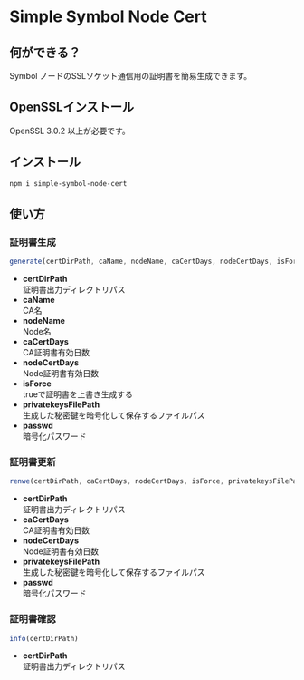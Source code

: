 # Simple Symbol Node Cert

## 何ができる？

Symbol ノードのSSLソケット通信用の証明書を簡易生成できます。

## OpenSSLインストール

OpenSSL 3.0.2 以上が必要です。

## インストール

```sh
npm i simple-symbol-node-cert
```

## 使い方

### 証明書生成

```typescript
generate(certDirPath, caName, nodeName, caCertDays, nodeCertDays, isForce, privatekeysFilePath, passwd)
```

- **certDirPath**  
  証明書出力ディレクトリパス
- **caName**  
  CA名
- **nodeName**  
  Node名
- **caCertDays**  
  CA証明書有効日数
- **nodeCertDays**  
  Node証明書有効日数
- **isForce**  
  trueで証明書を上書き生成する
- **privatekeysFilePath**  
  生成した秘密鍵を暗号化して保存するファイルパス
- **passwd**  
  暗号化パスワード

### 証明書更新

```typescript
renwe(certDirPath, caCertDays, nodeCertDays, isForce, privatekeysFilePath, passwd)
```

- **certDirPath**  
  証明書出力ディレクトリパス
- **caCertDays**  
  CA証明書有効日数
- **nodeCertDays**  
  Node証明書有効日数
- **privatekeysFilePath**  
  生成した秘密鍵を暗号化して保存するファイルパス
- **passwd**  
  暗号化パスワード

### 証明書確認

```typescript
info(certDirPath)
```

- **certDirPath**  
  証明書出力ディレクトリパス
